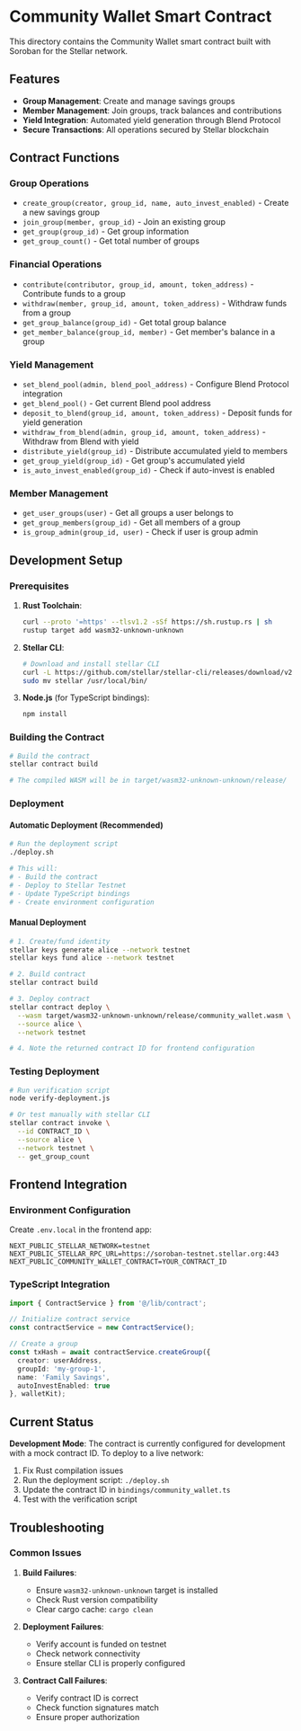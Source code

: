 # Community Wallet Smart Contract

This directory contains the Community Wallet smart contract built with Soroban for the Stellar network.

## Features

- **Group Management**: Create and manage savings groups
- **Member Management**: Join groups, track balances and contributions
- **Yield Integration**: Automated yield generation through Blend Protocol
- **Secure Transactions**: All operations secured by Stellar blockchain

## Contract Functions

### Group Operations
- `create_group(creator, group_id, name, auto_invest_enabled)` - Create a new savings group
- `join_group(member, group_id)` - Join an existing group
- `get_group(group_id)` - Get group information
- `get_group_count()` - Get total number of groups

### Financial Operations
- `contribute(contributor, group_id, amount, token_address)` - Contribute funds to a group
- `withdraw(member, group_id, amount, token_address)` - Withdraw funds from a group
- `get_group_balance(group_id)` - Get total group balance
- `get_member_balance(group_id, member)` - Get member's balance in a group

### Yield Management
- `set_blend_pool(admin, blend_pool_address)` - Configure Blend Protocol integration
- `get_blend_pool()` - Get current Blend pool address
- `deposit_to_blend(group_id, amount, token_address)` - Deposit funds for yield generation
- `withdraw_from_blend(admin, group_id, amount, token_address)` - Withdraw from Blend with yield
- `distribute_yield(group_id)` - Distribute accumulated yield to members
- `get_group_yield(group_id)` - Get group's accumulated yield
- `is_auto_invest_enabled(group_id)` - Check if auto-invest is enabled

### Member Management
- `get_user_groups(user)` - Get all groups a user belongs to
- `get_group_members(group_id)` - Get all members of a group
- `is_group_admin(group_id, user)` - Check if user is group admin

## Development Setup

### Prerequisites

1. **Rust Toolchain**:
   ```bash
   curl --proto '=https' --tlsv1.2 -sSf https://sh.rustup.rs | sh
   rustup target add wasm32-unknown-unknown
   ```

2. **Stellar CLI**:
   ```bash
   # Download and install stellar CLI
   curl -L https://github.com/stellar/stellar-cli/releases/download/v22.0.0/stellar-cli-22.0.0-x86_64-apple-darwin.tar.gz | tar -xz
   sudo mv stellar /usr/local/bin/
   ```

3. **Node.js** (for TypeScript bindings):
   ```bash
   npm install
   ```

### Building the Contract

```bash
# Build the contract
stellar contract build

# The compiled WASM will be in target/wasm32-unknown-unknown/release/
```

### Deployment

#### Automatic Deployment (Recommended)

```bash
# Run the deployment script
./deploy.sh

# This will:
# - Build the contract
# - Deploy to Stellar Testnet
# - Update TypeScript bindings
# - Create environment configuration
```

#### Manual Deployment

```bash
# 1. Create/fund identity
stellar keys generate alice --network testnet
stellar keys fund alice --network testnet

# 2. Build contract
stellar contract build

# 3. Deploy contract
stellar contract deploy \
  --wasm target/wasm32-unknown-unknown/release/community_wallet.wasm \
  --source alice \
  --network testnet

# 4. Note the returned contract ID for frontend configuration
```

### Testing Deployment

```bash
# Run verification script
node verify-deployment.js

# Or test manually with stellar CLI
stellar contract invoke \
  --id CONTRACT_ID \
  --source alice \
  --network testnet \
  -- get_group_count
```

## Frontend Integration

### Environment Configuration

Create `.env.local` in the frontend app:

```env
NEXT_PUBLIC_STELLAR_NETWORK=testnet
NEXT_PUBLIC_STELLAR_RPC_URL=https://soroban-testnet.stellar.org:443
NEXT_PUBLIC_COMMUNITY_WALLET_CONTRACT=YOUR_CONTRACT_ID
```

### TypeScript Integration

```typescript
import { ContractService } from '@/lib/contract';

// Initialize contract service
const contractService = new ContractService();

// Create a group
const txHash = await contractService.createGroup({
  creator: userAddress,
  groupId: 'my-group-1',
  name: 'Family Savings',
  autoInvestEnabled: true
}, walletKit);
```

## Current Status

**Development Mode**: The contract is currently configured for development with a mock contract ID. To deploy to a live network:

1. Fix Rust compilation issues
2. Run the deployment script: `./deploy.sh`
3. Update the contract ID in `bindings/community_wallet.ts`
4. Test with the verification script

## Troubleshooting

### Common Issues

1. **Build Failures**:
   - Ensure `wasm32-unknown-unknown` target is installed
   - Check Rust version compatibility
   - Clear cargo cache: `cargo clean`

2. **Deployment Failures**:
   - Verify account is funded on testnet
   - Check network connectivity
   - Ensure stellar CLI is properly configured

3. **Contract Call Failures**:
   - Verify contract ID is correct
   - Check function signatures match
   - Ensure proper authorization